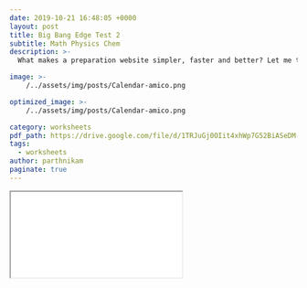```yaml
---
date: 2019-10-21 16:48:05 +0000
layout: post
title: Big Bang Edge Test 2
subtitle: Math Physics Chem
description: >-
  What makes a preparation website simpler, faster and better? Let me tell you ... 

image: >-
    /../assets/img/posts/Calendar-amico.png

optimized_image: >-
    /../assets/img/posts/Calendar-amico.png

category: worksheets 
pdf_path: https://drive.google.com/file/d/1TRJuGj0OIit4xhWp7G52BiASeDM-fyWM/preview?usp=drive_link
tags:
  - worksheets
author: parthnikam
paginate: true
---
```


<iframe class="embed-pdf" src="{{ page.pdf_path }}#toolbar=0" seamless="seamless" scrolling="no" style="overflow:hidden"></iframe>



